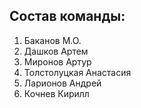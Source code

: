 ## Состав команды:
1. Баканов М.О.
2. Дашков Артем
3. Миронов Артур 
4. Толстолуцкая Анастасия
5. Ларионов Андрей
6. Кочнев Кирилл